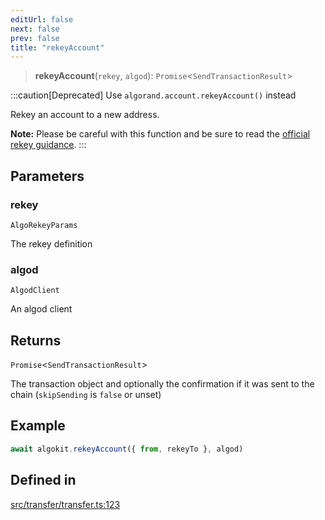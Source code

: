```yaml
---
editUrl: false
next: false
prev: false
title: "rekeyAccount"
---
```


> **rekeyAccount**(`rekey`, `algod`): `Promise`\<`SendTransactionResult`\>

:::caution[Deprecated]
Use `algorand.account.rekeyAccount()` instead

Rekey an account to a new address.

**Note:** Please be careful with this function and be sure to read the [official rekey guidance](https://developer.algorand.org/docs/get-details/accounts/rekey/).
:::

## Parameters

### rekey

`AlgoRekeyParams`

The rekey definition

### algod

`AlgodClient`

An algod client

## Returns

`Promise`\<`SendTransactionResult`\>

The transaction object and optionally the confirmation if it was sent to the chain (`skipSending` is `false` or unset)

## Example

```typescript
await algokit.rekeyAccount({ from, rekeyTo }, algod)
```

## Defined in

[src/transfer/transfer.ts:123](https://github.com/algorandfoundation/algokit-utils-ts/blob/87156fe9637eca52c0bc9e840c5804088cb40974/src/transfer/transfer.ts#L123)

